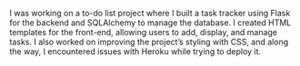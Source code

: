 
I was working on a to-do list project where I built a task tracker using Flask for the backend and SQLAlchemy to manage the database. I created HTML templates for the front-end,
allowing users to add, display, and manage tasks. I also worked on improving the project’s styling with CSS, and along the way, I encountered issues with Heroku while trying to deploy it.

